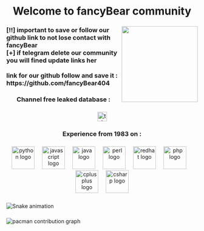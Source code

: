 <h1 align="center">Welcome to fancyBear community</h1>

###

<img align="right" height="200" src="https://avatars.githubusercontent.com/u/226804836?s=400&u=55f0ec8e8bd835c592c77cc3fa4c59d528df30bd&v=4"  />

###

<h3 align="left">[!!] important to save or follow our github link to not lose contact with fancyBear <br>[+]  if telegram delete our  community you will fined update links her<br><br>link for our github follow and save it :<br>https://github.com/fancyBear404</h3>

###

<h3 align="center">Channel free leaked database :</h3>

###

<div align="center">
  <a href="[×] Make sure to save link or follow our github  for update with new links were you can fined leaked data if telegram delete our community you will fined new links on github   [!!!] important to follow or save  our github to not lose contact   [×] Github link save or follow : https://github.com/fancyBear404  [×] leaked TxTdatabase channel Join : https://t.me/+4Gtbq_k53tM4NDE0" target="_blank">
    <img src="https://img.shields.io/static/v1?message=Telegram&logo=telegram&label=&color=2CA5E0&logoColor=white&labelColor=&style=for-the-badge" height="25" alt="telegram logo"  />
  </a>
</div>

###

<h3 align="center">Experience from 1983 on :</h3>

###

<div align="center">
  <img src="https://cdn.jsdelivr.net/gh/devicons/devicon/icons/python/python-original.svg" height="60" alt="python logo"  />
  <img width="12" />
  <img src="https://cdn.jsdelivr.net/gh/devicons/devicon/icons/javascript/javascript-original.svg" height="60" alt="javascript logo"  />
  <img width="12" />
  <img src="https://cdn.jsdelivr.net/gh/devicons/devicon/icons/java/java-original.svg" height="60" alt="java logo"  />
  <img width="12" />
  <img src="https://cdn.jsdelivr.net/gh/devicons/devicon/icons/perl/perl-original.svg" height="60" alt="perl logo"  />
  <img width="12" />
  <img src="https://cdn.jsdelivr.net/gh/devicons/devicon/icons/redhat/redhat-original.svg" height="60" alt="redhat logo"  />
  <img width="12" />
  <img src="https://cdn.jsdelivr.net/gh/devicons/devicon/icons/php/php-original.svg" height="60" alt="php logo"  />
  <img width="12" />
  <img src="https://cdn.jsdelivr.net/gh/devicons/devicon/icons/cplusplus/cplusplus-original.svg" height="60" alt="cplusplus logo"  />
  <img width="12" />
  <img src="https://cdn.jsdelivr.net/gh/devicons/devicon/icons/csharp/csharp-original.svg" height="60" alt="csharp logo"  />
</div>

###

<img src="https://raw.githubusercontent.com/fancyBear404/fancyBear404/output/snake.svg" alt="Snake animation" />

###

<picture>
  <source media="(prefers-color-scheme: dark)" srcset="https://raw.githubusercontent.com/fancyBear404/fancyBear404/output/pacman-contribution-graph-dark.svg">
  <source media="(prefers-color-scheme: light)" srcset="https://raw.githubusercontent.com/fancyBear404/fancyBear404/output/pacman-contribution-graph.svg">
  <img alt="pacman contribution graph" src="https://raw.githubusercontent.com/fancyBear404/fancyBear404/output/pacman-contribution-graph.svg">
</picture>

###
